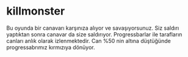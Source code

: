 # killmonster
Bu oyunda bir canavarı karşınıza alıyor ve savaşıyorsunuz. Siz saldırı yaptıktan sonra canavar da size saldırıyor. Progressbarlar ile tarafların canları anlık olarak izlenmektedir. Can %50 nin altına düştüğünde progressabrımız kırmızıya dönüyor.
